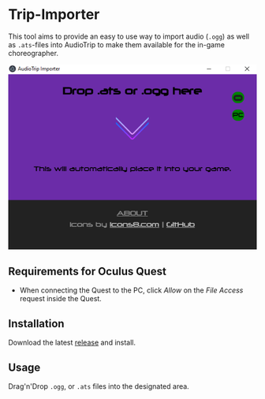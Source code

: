 # Trip-Importer
This tool aims to provide an easy to use way to import audio (`.ogg`) as well as `.ats`-files into AudioTrip to make them available for the in-game choreographer.

![defaultView](https://github.com/Blogshot/audiotrip-importer/blob/master/defaultView.png)

## Requirements for Oculus Quest
* When connecting the Quest to the PC, click *Allow* on the *File Access* request inside the Quest.

## Installation
Download the latest [release](https://github.com/Blogshot/audiotrip-importer/releases/latest) and install.

## Usage
Drag'n'Drop `.ogg`, or `.ats` files into the designated area.
